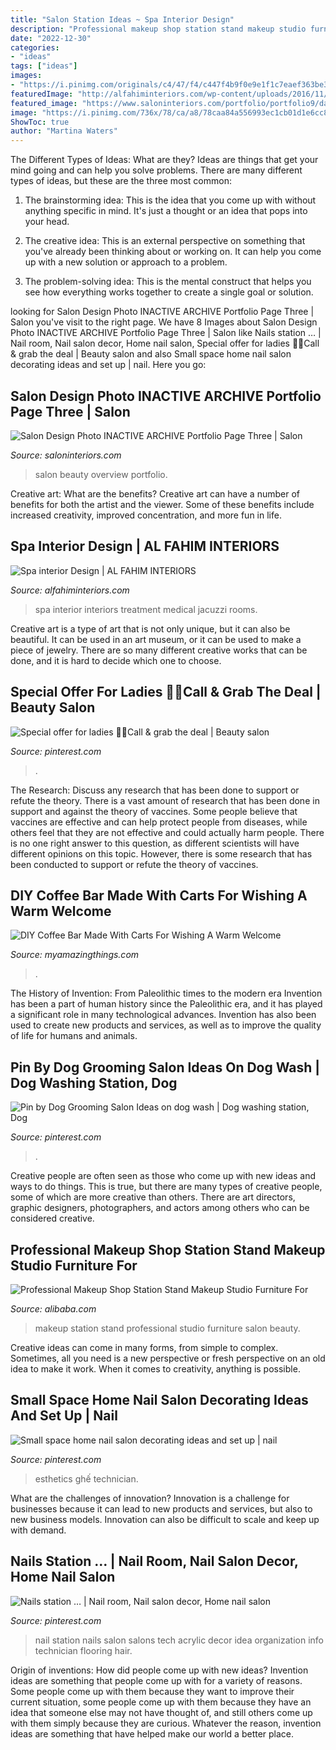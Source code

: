 ```yaml
---
title: "Salon Station Ideas ~ Spa Interior Design"
description: "Professional makeup shop station stand makeup studio furniture for"
date: "2022-12-30"
categories:
- "ideas"
tags: ["ideas"]
images:
- "https://i.pinimg.com/originals/c4/47/f4/c447f4b9f0e9e1f1c7eaef363be3ac65.jpg"
featuredImage: "http://alfahiminteriors.com/wp-content/uploads/2016/11/AF-SPAID000003.jpg"
featured_image: "https://www.saloninteriors.com/portfolio/portfolio9/data40/images/gbh_4853.jpg"
image: "https://i.pinimg.com/736x/78/ca/a8/78caa84a556993ec1cb01d1e6cc880d0.jpg"
ShowToc: true
author: "Martina Waters"
---
```



The Different Types of Ideas: What are they?
Ideas are things that get your mind going and can help you solve problems. There are many different types of ideas, but these are the three most common:
1. The brainstorming idea: This is the idea that you come up with without anything specific in mind. It's just a thought or an idea that pops into your head.

2. The creative idea: This is an external perspective on something that you've already been thinking about or working on. It can help you come up with a new solution or approach to a problem.

3. The problem-solving idea: This is the mental construct that helps you see how everything works together to create a single goal or solution.

	

		
looking for Salon Design Photo INACTIVE ARCHIVE Portfolio Page Three | Salon you've visit to the right page. We have 8 Images about Salon Design Photo INACTIVE ARCHIVE Portfolio Page Three | Salon like Nails station … | Nail room, Nail salon decor, Home nail salon, Special offer for ladies 🙍‍♀️Call &amp; grab the deal | Beauty salon and also Small space home nail salon decorating ideas and set up | nail. Here you go:
		
    
## Salon Design Photo INACTIVE ARCHIVE Portfolio Page Three | Salon

<img loading=lazy src="https://www.saloninteriors.com/portfolio/portfolio9/data40/images/gbh_4853.jpg" onerror="this.onerror=null;this.src='https://tse4.mm.bing.net/th?id=OIP.jprQ7xwyaBm9Q-PMYySXvAHaE7&amp;pid=15.1';" alt="Salon Design Photo INACTIVE ARCHIVE Portfolio Page Three | Salon">

_Source: saloninteriors.com_

>salon beauty overview portfolio. 

	

Creative art: What are the benefits?
Creative art can have a number of benefits for both the artist and the viewer. Some of these benefits include increased creativity, improved concentration, and more fun in life.

    
## Spa Interior Design | AL FAHIM INTERIORS

<img loading=lazy src="http://alfahiminteriors.com/wp-content/uploads/2016/11/AF-SPAID000003.jpg" onerror="this.onerror=null;this.src='https://tse1.mm.bing.net/th?id=OIP.260VP8atPr8SbkbN1dEOwQHaE8&amp;pid=15.1';" alt="Spa interior Design | AL FAHIM INTERIORS">

_Source: alfahiminteriors.com_

>spa interior interiors treatment medical jacuzzi rooms. 

	

Creative art is a type of art that is not only unique, but it can also be beautiful. It can be used in an art museum, or it can be used to make a piece of jewelry. There are so many different creative works that can be done, and it is hard to decide which one to choose.

    
## Special Offer For Ladies 🙍‍♀️Call &amp; Grab The Deal | Beauty Salon

<img loading=lazy src="https://i.pinimg.com/736x/78/ca/a8/78caa84a556993ec1cb01d1e6cc880d0.jpg" onerror="this.onerror=null;this.src='https://tse2.mm.bing.net/th?id=OIP.FaEcUYv-9XA7nmU6CX8LSQHaLG&amp;pid=15.1';" alt="Special offer for ladies 🙍‍♀️Call &amp; grab the deal | Beauty salon">

_Source: pinterest.com_

>. 

	

The Research: Discuss any research that has been done to support or refute the theory.
There is a vast amount of research that has been done in support and against the theory of vaccines. Some people believe that vaccines are effective and can help protect people from diseases, while others feel that they are not effective and could actually harm people. There is no one right answer to this question, as different scientists will have different opinions on this topic. However, there is some research that has been conducted to support or refute the theory of vaccines.

    
## DIY Coffee Bar Made With Carts For Wishing A Warm Welcome

<img loading=lazy src="https://myamazingthings.com/wp-content/uploads/2017/06/coffee-bar-1.jpg" onerror="this.onerror=null;this.src='https://tse1.mm.bing.net/th?id=OIP.0GOrRWA3R-aQo5la_EZk_QHaLG&amp;pid=15.1';" alt="DIY Coffee Bar Made With Carts For Wishing A Warm Welcome">

_Source: myamazingthings.com_

>. 

	

The History of Invention: From Paleolithic times to the modern era
Invention has been a part of human history since the Paleolithic era, and it has played a significant role in many technological advances. Invention has also been used to create new products and services, as well as to improve the quality of life for humans and animals.

    
## Pin By Dog Grooming Salon Ideas On Dog Wash | Dog Washing Station, Dog

<img loading=lazy src="https://i.pinimg.com/originals/64/e7/66/64e766bfc7b93b3a7de0fceba5db6c14.jpg" onerror="this.onerror=null;this.src='https://tse1.mm.bing.net/th?id=OIP.nvhXQ6RHKGnDH2QJaVIQ4AHaLH&amp;pid=15.1';" alt="Pin by Dog Grooming Salon Ideas on dog wash | Dog washing station, Dog">

_Source: pinterest.com_

>. 

	

Creative people are often seen as those who come up with new ideas and ways to do things. This is true, but there are many types of creative people, some of which are more creative than others. There are art directors, graphic designers, photographers, and actors among others who can be considered creative.

    
## Professional Makeup Shop Station Stand Makeup Studio Furniture For

<img loading=lazy src="https://sc01.alicdn.com/kf/HTB1BNe9X6vuK1Rjy0Faq6x2aVXaU/205620000/HTB1BNe9X6vuK1Rjy0Faq6x2aVXaU.jpg" onerror="this.onerror=null;this.src='https://tse2.mm.bing.net/th?id=OIP.E0lz_ewlf2a23kOTOOMl4wHaFj&amp;pid=15.1';" alt="Professional Makeup Shop Station Stand Makeup Studio Furniture For">

_Source: alibaba.com_

>makeup station stand professional studio furniture salon beauty. 

	

Creative ideas can come in many forms, from simple to complex. Sometimes, all you need is a new perspective or fresh perspective on an old idea to make it work. When it comes to creativity, anything is possible.

    
## Small Space Home Nail Salon Decorating Ideas And Set Up | Nail

<img loading=lazy src="https://i.pinimg.com/originals/c4/47/f4/c447f4b9f0e9e1f1c7eaef363be3ac65.jpg" onerror="this.onerror=null;this.src='https://tse4.mm.bing.net/th?id=OIP.boj5FfmzNIwUoQLZBwDZBwHaJ6&amp;pid=15.1';" alt="Small space home nail salon decorating ideas and set up | nail">

_Source: pinterest.com_

>esthetics ghế technician. 

	

What are the challenges of innovation?
Innovation is a challenge for businesses because it can lead to new products and services, but also to new business models. Innovation can also be difficult to scale and keep up with demand.

    
## Nails Station … | Nail Room, Nail Salon Decor, Home Nail Salon

<img loading=lazy src="https://i.pinimg.com/originals/b2/19/54/b219541d22ebdbed292997a36fc286b2.jpg" onerror="this.onerror=null;this.src='https://tse1.mm.bing.net/th?id=OIP.yXTNU-CM42hC6whd--7LoAHaJ4&amp;pid=15.1';" alt="Nails station … | Nail room, Nail salon decor, Home nail salon">

_Source: pinterest.com_

>nail station nails salon salons tech acrylic decor idea organization info technician flooring hair. 

	

Origin of inventions: How did people come up with new ideas?
Invention ideas are something that people come up with for a variety of reasons. Some people come up with them because they want to improve their current situation, some people come up with them because they have an idea that someone else may not have thought of, and still others come up with them simply because they are curious. Whatever the reason, invention ideas are something that have helped make our world a better place.

